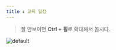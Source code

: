 ```yaml
---
title : 교육 일정
---
```


> 잘 안보이면 **Ctrl + 휠**로 확대해서 봅시다.

![default](https://user-images.githubusercontent.com/16302604/43303602-677296ea-91ab-11e8-8b41-f85c123c6f04.jpg)

